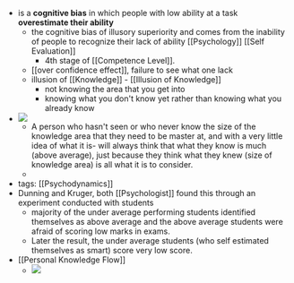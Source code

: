 - is a **cognitive bias** in which people with low ability at a task **overestimate their ability**
    - the cognitive bias of illusory superiority and comes from the inability of people to recognize their lack of ability [[Psychology]] [[Self Evaluation]]
        - 4th stage of [[Competence Level]].
    - [[over confidence effect]], failure to see what one lack
    - illusion of [[Knowledge]] - [[Illusion of Knowledge]]
        - not knowing the area that you get into 
        - knowing what you don't know yet rather than knowing what you already know
- ![](https://firebasestorage.googleapis.com/v0/b/firescript-577a2.appspot.com/o/imgs%2Fapp%2Fsakthi%2FMvqTnPcdAL.png?alt=media&token=86e0c528-86ec-4149-9e32-2a5e273d74c5)
    - A person who hasn't seen or who never know the size of the knowledge area that they need to be master at, and with a very little idea of what it is- will always think that what they know is much (above average), just because they think what they knew (size of knowledge area) is all what it is to consider.
    -  
- tags: [[Psychodynamics]]
- Dunning and Kruger, both [[Psychologist]] found this through an experiment conducted with students
    - majority of the under average performing students identified themselves as above average and the above average students were afraid of scoring low marks in exams.
    - Later the result, the under average students (who self estimated themselves as smart) score very low score.
- [[Personal Knowledge Flow]]
    - ![](https://firebasestorage.googleapis.com/v0/b/firescript-577a2.appspot.com/o/imgs%2Fapp%2Fsakthi%2FHUVAJNT7e5.jpg?alt=media&token=b0574041-7389-4e68-948e-14ff24b5dd73)
